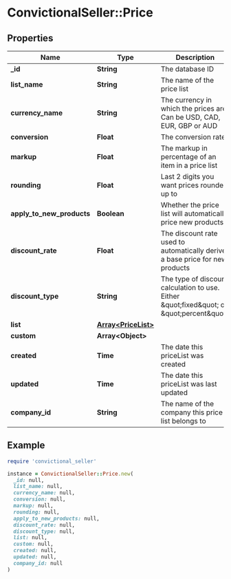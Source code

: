 # ConvictionalSeller::Price

## Properties

| Name | Type | Description | Notes |
| ---- | ---- | ----------- | ----- |
| **_id** | **String** | The database ID | [optional] |
| **list_name** | **String** | The name of the price list | [optional] |
| **currency_name** | **String** | The currency in which the prices are. Can be USD, CAD, EUR, GBP or AUD | [optional] |
| **conversion** | **Float** | The conversion rate | [optional] |
| **markup** | **Float** | The markup in percentage of an item in a price list | [optional] |
| **rounding** | **Float** | Last 2 digits you want prices rounded up to | [optional] |
| **apply_to_new_products** | **Boolean** | Whether the price list will automatically price new products | [optional] |
| **discount_rate** | **Float** | The discount rate used to automatically derive a base price for new products | [optional] |
| **discount_type** | **String** | The type of discount calculation to use. Either \&quot;fixed\&quot; or \&quot;percent\&quot;. | [optional] |
| **list** | [**Array&lt;PriceList&gt;**](PriceList.md) |  | [optional] |
| **custom** | **Array&lt;Object&gt;** |  | [optional] |
| **created** | **Time** | The date this priceList was created | [optional] |
| **updated** | **Time** | The date this priceList was last updated | [optional] |
| **company_id** | **String** | The name of the company this price list belongs to | [optional] |

## Example

```ruby
require 'convictional_seller'

instance = ConvictionalSeller::Price.new(
  _id: null,
  list_name: null,
  currency_name: null,
  conversion: null,
  markup: null,
  rounding: null,
  apply_to_new_products: null,
  discount_rate: null,
  discount_type: null,
  list: null,
  custom: null,
  created: null,
  updated: null,
  company_id: null
)
```

